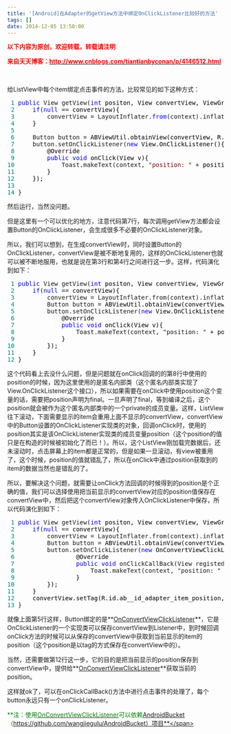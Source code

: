 ```yaml
---
title: '[Android]在Adapter的getView方法中绑定OnClickListener比较好的方法'
tags: []
date: 2014-12-05 13:50:00
---
```


<span style="color: #ff0000;">**以下内容为原创，欢迎转载，转载请注明**</span>

<span style="color: #ff0000;">**来自天天博客：[<span style="color: #ff0000;">http://www.cnblogs.com/tiantianbyconan/p/4146512.html</span>](http://www.cnblogs.com/tiantianbyconan/p/4146512.html "view: [Android]在Adapter的getView方法中绑定OnClickListener比较好的方法")&nbsp;**</span>

&nbsp;

给ListView中每个item绑定点击事件的方法，比较常见的如下这种方式：

<div class="cnblogs_code">
<pre><span style="color: #008080;"> 1</span> <span style="color: #0000ff;">public</span> View getView(<span style="color: #0000ff;">int</span><span style="color: #000000;"> positon, View convertView, ViewGroup parent){
</span><span style="color: #008080;"> 2</span>     <span style="color: #0000ff;">if</span>(<span style="color: #0000ff;">null</span> ==<span style="color: #000000;"> convertView){
</span><span style="color: #008080;"> 3</span>         convertView = LayoutInflater.<span style="color: #0000ff;">from</span>(context).inflate(R.layout.item, <span style="color: #0000ff;">null</span><span style="color: #000000;">);
</span><span style="color: #008080;"> 4</span> <span style="color: #000000;">    }
</span><span style="color: #008080;"> 5</span> 
<span style="color: #008080;"> 6</span>     Button button =<span style="color: #000000;"> ABViewUtil.obtainView(convertView, R.id.item_btn);
</span><span style="color: #008080;"> 7</span>     button.setOnClickListener(<span style="color: #0000ff;">new</span><span style="color: #000000;"> View.OnClickListener(){
</span><span style="color: #008080;"> 8</span> <span style="color: #000000;">        @Override
</span><span style="color: #008080;"> 9</span>         <span style="color: #0000ff;">public</span> <span style="color: #0000ff;">void</span><span style="color: #000000;"> onClick(View v){
</span><span style="color: #008080;">10</span>             Toast.makeText(context, <span style="color: #800000;">"</span><span style="color: #800000;">position: </span><span style="color: #800000;">"</span> +<span style="color: #000000;"> position, Toast.LENGTH_SHORT).show();
</span><span style="color: #008080;">11</span> <span style="color: #000000;">        }
</span><span style="color: #008080;">12</span> <span style="color: #000000;">    });
</span><span style="color: #008080;">13</span> 
<span style="color: #008080;">14</span> }</pre>
</div>

然后运行，当然没问题。

但是这里有一个可以优化的地方，注意代码第7行，每次调用getView方法都会设置Button的OnClickListener，会生成很多不必要的OnClickListener对象。

所以，我们可以想到，在生成convertView时，同时设置Button的OnClickListener，convertView是被不断地复用的，这样的OnClickListener也就可以被不断地服用，也就是说在第3行和第4行之间进行这一步。这样，代码演化到如下：

<div class="cnblogs_code">
<pre><span style="color: #008080;"> 1</span> <span style="color: #0000ff;">public</span> View getView(<span style="color: #0000ff;">int</span><span style="color: #000000;"> positon, View convertView, ViewGroup parent){
</span><span style="color: #008080;"> 2</span>     <span style="color: #0000ff;">if</span>(<span style="color: #0000ff;">null</span> ==<span style="color: #000000;"> convertView){
</span><span style="color: #008080;"> 3</span>         convertView = LayoutInflater.from(context).inflate(R.layout.item, <span style="color: #0000ff;">null</span><span style="color: #000000;">);
</span><span style="color: #008080;"> 4</span>         Button button =<span style="color: #000000;"> ABViewUtil.obtainView(convertView, R.id.item_btn);
</span><span style="color: #008080;"> 5</span>         button.setOnClickListener(<span style="color: #0000ff;">new</span><span style="color: #000000;"> View.OnClickListener(){
</span><span style="color: #008080;"> 6</span> <span style="color: #000000;">            @Override
</span><span style="color: #008080;"> 7</span>             <span style="color: #0000ff;">public</span> <span style="color: #0000ff;">void</span><span style="color: #000000;"> onClick(View v){
</span><span style="color: #008080;"> 8</span>                 Toast.makeText(context, "position: " +<span style="color: #000000;"> position, Toast.LENGTH_SHORT).show();
</span><span style="color: #008080;"> 9</span> <span style="color: #000000;">            }
</span><span style="color: #008080;">10</span> <span style="color: #000000;">        });
</span><span style="color: #008080;">11</span> <span style="color: #000000;">    }
</span><span style="color: #008080;">12</span> }</pre>
</div>

这个代码看上去没什么问题，但是问题就在onClick回调的的第8行中使用的position的时候，因为这里使用的是匿名内部类（这个匿名内部类实现了View.OnClickListener这个接口），所以如果需要在onClick中使用position这个变量的话，需要把position声明为final。一旦声明了final，等到编译之后，这个position就会被作为这个匿名内部类中的一个private的成员变量。这样，ListView往下滚动，下面需要显示的item会重用上面不显示的convertView，convertView中的Button设置的OnClickListener实现类的对象，回调onClick时，使用的position其实是该OnClickListener实现类的成员变量position（这个position的值只是在构造的时候被初始化了而已！）。所以，这个ListView刚加载完数据后，还未滚动时，点击屏幕上的item都是正常的，但是如果一旦滚动，有view被重用了，这个时候，position的值就错乱了，所以在onClick中通过position获取到的item的数据当然也是错乱的了。

所以，要解决这个问题，就需要让onClick方法回调的时候得到的position是个正确的值，我们可以选择使用把当前显示的convertView对应的position值保存在convertView中，然后把这个convertView对象传入OnClickListener中保存，所以代码演化到如下：

<div class="cnblogs_code">
<pre><span style="color: #008080;"> 1</span> <span style="color: #0000ff;">public</span> View getView(<span style="color: #0000ff;">int</span><span style="color: #000000;"> positon, View convertView, ViewGroup parent){
</span><span style="color: #008080;"> 2</span>     <span style="color: #0000ff;">if</span>(<span style="color: #0000ff;">null</span> ==<span style="color: #000000;"> convertView){
</span><span style="color: #008080;"> 3</span>         convertView = LayoutInflater.from(context).inflate(R.layout.item, <span style="color: #0000ff;">null</span><span style="color: #000000;">);
</span><span style="color: #008080;"> 4</span>         Button button =<span style="color: #000000;"> ABViewUtil.obtainView(convertView, R.id.item_btn);
</span><span style="color: #008080;"> 5</span>         button.setOnClickListener(<span style="color: #0000ff;">new</span><span style="color: #000000;"> OnConvertViewClickListener(convertView, R.id.ab__id_adapter_item_position){
</span><span style="color: #008080;"> 6</span> <span style="color: #000000;">                @Override
</span><span style="color: #008080;"> 7</span>                 <span style="color: #0000ff;">public</span> <span style="color: #0000ff;">void</span> onClickCallBack(View registedView, <span style="color: #0000ff;">int</span><span style="color: #000000;">... positionIds){
</span><span style="color: #008080;"> 8</span>                     Toast.makeText(context, "position: " + positionIds[0<span style="color: #000000;">], Toast.LENGTH_SHORT).show();
</span><span style="color: #008080;"> 9</span> <span style="color: #000000;">                }
</span><span style="color: #008080;">10</span> <span style="color: #000000;">        });
</span><span style="color: #008080;">11</span> <span style="color: #000000;">    }
</span><span style="color: #008080;">12</span> <span style="color: #000000;">    convertView.setTag(R.id.ab__id_adapter_item_position, position);
</span><span style="color: #008080;">13</span> }</pre>
</div>

就像上面第5行这样，Button绑定的是**[OnConvertViewClickListener](https://github.com/wangjiegulu/AndroidBucket/blob/master/src/com/wangjie/androidbucket/adapter/listener/OnConvertViewClickListener.java)**，它是OnClickListener的一个实现类可以保存convertView到Listener中，到时候回调onClick方法的时候可以从保存的convertView中获取到当前显示的item的position（这个position是以tag的方式保存在convertView中的）。

当然，还需要做第12行这一步，它的目的是把当前显示的position保存到convertView中，提供给**[OnConvertViewClickListener](https://github.com/wangjiegulu/AndroidBucket/blob/master/src/com/wangjie/androidbucket/adapter/listener/OnConvertViewClickListener.java)**获取当前的position。

这样就ok了，可以在onClickCallBack()方法中进行点击事件的处理了，每个button永远只有一个onClickListener。

<span style="color: #008000;">**注：使用[<span style="color: #008000;">OnConvertViewClickListener</span>](https://github.com/wangjiegulu/AndroidBucket/blob/master/src/com/wangjie/androidbucket/adapter/listener/OnConvertViewClickListener.java)可以依赖[AndroidBucket](https://github.com/wangjiegulu/AndroidBucket)（https://github.com/wangjiegulu/AndroidBucket）项目**</span>